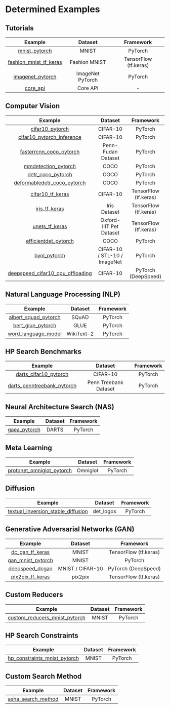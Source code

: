 # Determined Examples

## Tutorials

| Example                                                       | Dataset          | Framework             |
|:-------------------------------------------------------------:|:----------------:|:---------------------:|
| [mnist\_pytorch](tutorials/mnist_pytorch)                     | MNIST            | PyTorch               |
| [fashion\_mnist\_tf\_keras](tutorials/fashion_mnist_tf_keras) | Fashion MNIST    | TensorFlow (tf.keras) |
| [imagenet\_pytorch](tutorials/imagenet_pytorch)               | ImageNet PyTorch | PyTorch               |
| [core\_api](tutorials/core_api)                               | Core API         | -                     |

## Computer Vision

| Example                                                                      | Dataset                      | Framework                                |
|:----------------------------------------------------------------------------:|:----------------------------:|:----------------------------------------:|
| [cifar10\_pytorch](computer_vision/cifar10_pytorch)                          | CIFAR-10                     | PyTorch                                  |
| [cifar10\_pytorch\_inference](computer_vision/cifar10_pytorch_inference)     | CIFAR-10                     | PyTorch                                  |
| [fasterrcnn\_coco\_pytorch](computer_vision/fasterrcnn_coco_pytorch)         | Penn-Fudan Dataset           | PyTorch                                  |
| [mmdetection\_pytorch](computer_vision/mmdetection_pytorch)                  | COCO                         | PyTorch                                  |
| [detr\_coco\_pytorch](computer_vision/detr_coco_pytorch)                     | COCO                         | PyTorch                                  |
| [deformabledetr\_coco\_pytorch](computer_vision/deformabledetr_coco_pytorch) | COCO                         | PyTorch                                  |
| [cifar10\_tf\_keras](computer_vision/cifar10_tf_keras)                       | CIFAR-10                     | TensorFlow (tf.keras)                    |
| [iris\_tf\_keras](computer_vision/iris_tf_keras)                             | Iris Dataset                 | TensorFlow (tf.keras)                    |
| [unets\_tf\_keras](computer_vision/unets_tf_keras)                           | Oxford-IIIT Pet Dataset      | TensorFlow (tf.keras)                    |
| [efficientdet\_pytorch](computer_vision/efficientdet_pytorch)                | COCO                         | PyTorch                                  |
| [byol\_pytorch](computer_vision/byol_pytorch)                                | CIFAR-10 / STL-10 / ImageNet | PyTorch                                  |
| [deepspeed\_cifar10_cpu_offloading](deepspeed/cifar10_cpu_offloading)        | CIFAR-10                     | PyTorch (DeepSpeed)                      |

## Natural Language Processing (NLP)

| Example                                            | Dataset    | Framework |
|:--------------------------------------------------:|:----------:|:---------:|
| [albert\_squad\_pytorch](nlp/albert_squad_pytorch) | SQuAD      | PyTorch   |
| [bert\_glue\_pytorch](nlp/bert_glue_pytorch)       | GLUE       | PyTorch   |
| [word\_language\_model](nlp/word_language_model)   | WikiText-2 | PyTorch   |

## HP Search Benchmarks

| Example                                                                         | Dataset               | Framework |
|:-------------------------------------------------------------------------------:|:---------------------:|:---------:|
| [darts\_cifar10\_pytorch](hp_search_benchmarks/darts_cifar10_pytorch)           | CIFAR-10              | PyTorch   |
| [darts\_penntreebank\_pytorch](hp_search_benchmarks/darts_penntreebank_pytorch) | Penn Treebank Dataset | PyTorch   |

## Neural Architecture Search (NAS)

| Example                            | Dataset | Framework |
|:---------------------------------:|:-------:|:---------:|
| [gaea\_pytorch](nas/gaea_pytorch) | DARTS   | PyTorch   |

## Meta Learning

| Example                                                                | Dataset  | Framework |
|:----------------------------------------------------------------------:|:--------:|:---------:|
| [protonet\_omniglot\_pytorch](meta_learning/protonet_omniglot_pytorch) | Omniglot | PyTorch   |

## Diffusion

|                                        Example                                        |  Dataset  | Framework |
|:-------------------------------------------------------------------------------------:|:---------:|:---------:|
| [textual\_inversion\_stable\_diffusion](diffusion/textual_inversion_stable_diffusion) | det_logos |  PyTorch  |

## Generative Adversarial Networks (GAN)

| Example                                       | Dataset          | Framework             |
|:---------------------------------------------:|:----------------:|:---------------------:|
| [dc\_gan\_tf\_keras](gan/dcgan_tf_keras)      | MNIST            | TensorFlow (tf.keras) |
| [gan\_mnist\_pytorch](gan/gan_mnist_pytorch)  | MNIST            | PyTorch               |
| [deepspeed\_dcgan](deepspeed/deepspeed_dcgan) | MNIST / CIFAR-10 | PyTorch (DeepSpeed)   |
| [pix2pix\_tf\_keras](gan/pix2pix_tf_keras)    | pix2pix          | TensorFlow (tf.keras) |

## Custom Reducers

| Example                                                                    | Dataset | Framework  |
|:--------------------------------------------------------------------------:|:-------:|:----------:|
| [custom\_reducers\_mnist\_pytorch](features/custom_reducers_mnist_pytorch) | MNIST   | PyTorch    |

## HP Search Constraints

| Example                                                                  | Dataset | Framework  |
|:------------------------------------------------------------------------:|:-------:|:----------:|
| [hp\_constraints\_mnist\_pytorch](features/hp_constraints_mnist_pytorch) | MNIST   | PyTorch    |

## Custom Search Method

| Example                                                                  | Dataset | Framework  |
|:------------------------------------------------------------------------:|:-------:|:----------:|
| [asha\_search\_method](custom_search_method/asha_search_method)          | MNIST   | PyTorch    |
